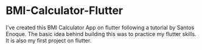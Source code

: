 # BMI-Calculator-Flutter
I've created this BMI Calculator App on flutter following a tutorial by Santos Enoque.   The basic idea behind building this was to practice my flutter skills. It is also my first project on flutter.
